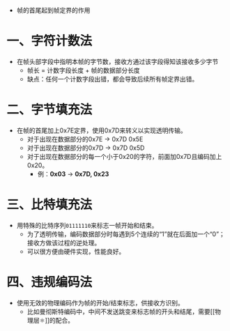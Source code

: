 - 帧的首尾起到帧定界的作用
# 一、字符计数法
- 在帧头部字段中指明本帧的字节数，接收方通过该字段得知该接收多少字节
	- 帧长 = 计数字段长度 + 帧的数据部分长度
	- 缺点：任何一个计数字段出错，都会导致后续所有帧定界出错。
# 二、字节填充法
- 在帧的首尾加上0x7E定界，使用0x7D来转义以实现透明传输。
	- 对于出现在数据部分的0x7E -> 0x7D 0x5E
	- 对于出现在数据部分的0x7D -> 0x7D 0x5D
	- 对于出现在数据部分的每一个小于0x20的字符，前面加0x7D且编码加上0x20。
		- 例：**0x03** → **0x7D, 0x23**
# 三、比特填充法
- 用特殊的比特序列`01111110`来标志一帧开始和结束。
	- 为了透明传输，编码数据部分时每遇到5个连续的“1”就在后面加一个“0”；接收方做该过程的逆处理。
	- 可以很方便由硬件实现，性能良好。
# 四、违规编码法
- 使用无效的物理编码作为帧的开始/结束标志，供接收方识别。
	- 比如曼彻斯特编码中，中间不发送跳变来标志帧的开头和结尾，需要[[物理层⚛️]]的配合。
